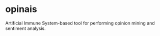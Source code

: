 opinais
=======

Artificial Immune System-based tool for performing opinion mining and sentiment analysis.
